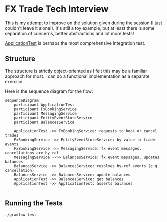 # FX Trade Tech Interview

This is my attempt to improve on the solution given during the session (I just couldn't leave it alone!). 
It's still a toy example, but at least there is some separation of concerns, better abstractions and lot more tests!

[ApplicationTest](src/test/ApplicationTest.kt) is perhaps the most comprehensive integration test. 

## Structure 
The structure is strictly object-oriented as I felt this may be a familiar approach for most.
I can do a functional implementation as a separate exercise.

Here is the sequence diagram for the flow:

```mermaid 
sequenceDiagram
    participant ApplicationTest
    participant FxBookingService
    participant MessagingService
    participant EntityEventStoreService
    participant BalancesService
    
    ApplicationTest ->> FxBookingService: requests to book or cancel trades
    FxBookingService ->> EntityEventStoreService: by-value fx trade events
    FxBookingService ->> MessagingService: fx event messages. cancellations are by-ref
    MessagingService -->> BalancesService: fx event messages. updates balances
    BalancesService ->> BalancesService: resolves by-ref events (e.g. cancellation)
    BalancesService ->> BalancesService: update balances
    ApplicationTest ->> BalancesService: get balances
    ApplicationTest ->> ApplicationTest: asserts balances
    
```

## Running the Tests

```bash
./gradlew test
```
